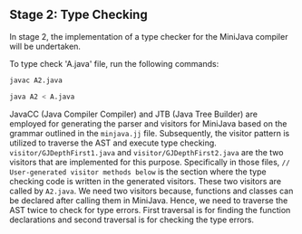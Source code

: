 ## Stage 2: Type Checking

In stage 2, the implementation of a type checker for the MiniJava compiler will be undertaken.

To type check 'A.java' file, run the following commands:

```bash
javac A2.java

java A2 < A.java
```

JavaCC (Java Compiler Compiler) and JTB (Java Tree Builder) are employed for generating the parser and visitors for MiniJava based on the grammar outlined in the `minjava.jj` file. Subsequently, the visitor pattern is utilized to traverse the AST and execute type checking. `visitor/GJDepthFirst1.java` and `visitor/GJDepthFirst2.java` are the two visitors that are implemented for this purpose. Specifically in those files, `// User-generated visitor methods below` is the section where the type checking code is written in the generated visitors. These two visitors are called by `A2.java`. We need two visitors because, functions and classes can be declared after calling them in MiniJava. Hence, we need to traverse the AST twice to check for type errors. First traversal is for finding the function declarations and second traversal is for checking the type errors.
